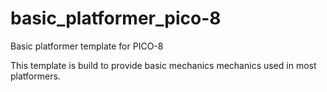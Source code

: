 # basic_platformer_pico-8
Basic platformer template for PICO-8

This template is build to provide basic mechanics mechanics used in most platformers.
